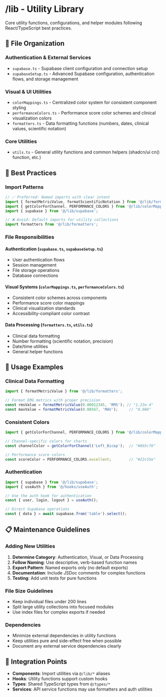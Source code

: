 # /lib - Utility Library

Core utility functions, configurations, and helper modules following React/TypeScript best practices.

## 📁 File Organization

### **Authentication & External Services**
- `supabase.ts` - Supabase client configuration and connection setup
- `supabaseSetup.ts` - Advanced Supabase configuration, authentication flows, and storage management

### **Visual & UI Utilities**  
- `colorMappings.ts` - Centralized color system for consistent component styling
- `performanceColors.ts` - Performance score color schemes and clinical visualization colors
- `formatters.ts` - Data formatting functions (numbers, dates, clinical values, scientific notation)

### **Core Utilities**
- `utils.ts` - General utility functions and common helpers (shadcn/ui cn() function, etc.)

## 🎯 Best Practices

### **Import Patterns**
```typescript
// ✅ Preferred: Named imports with clear intent
import { formatMetricValue, formatScientificNotation } from '@/lib/formatters';
import { getColorForChannel, PERFORMANCE_COLORS } from '@/lib/colorMappings';
import { supabase } from '@/lib/supabase';

// ❌ Avoid: Default imports for utility collections
import formatters from '@/lib/formatters';
```

### **File Responsibilities**

#### **Authentication (`supabase.ts`, `supabaseSetup.ts`)**
- User authentication flows
- Session management
- File storage operations
- Database connections

#### **Visual Systems (`colorMappings.ts`, `performanceColors.ts`)**  
- Consistent color schemes across components
- Performance score color mappings
- Clinical visualization standards
- Accessibility-compliant color contrast

#### **Data Processing (`formatters.ts`, `utils.ts`)**
- Clinical data formatting
- Number formatting (scientific notation, precision)
- Date/time utilities
- General helper functions

## 🔧 Usage Examples

### **Clinical Data Formatting**
```typescript
import { formatMetricValue } from '@/lib/formatters';

// Format EMG metrics with proper precision
const rmsValue = formatMetricValue(0.00012345, 'RMS'); // "1.23e-4"
const mavValue = formatMetricValue(0.08567, 'MAV');     // "0.086"
```

### **Consistent Colors**
```typescript
import { getColorForChannel, PERFORMANCE_COLORS } from '@/lib/colorMappings';

// Channel-specific colors for charts
const channelColor = getColorForChannel('Left_Bicep');  // "#8b5cf6"

// Performance score colors
const scoreColor = PERFORMANCE_COLORS.excellent;        // "#22c55e"
```

### **Authentication**
```typescript
import { supabase } from '@/lib/supabase';
import { useAuth } from '@/hooks/useAuth';

// Use the auth hook for authentication
const { user, login, logout } = useAuth();

// Direct Supabase operations
const { data } = await supabase.from('table').select();
```

## 📋 Maintenance Guidelines

### **Adding New Utilities**
1. **Determine Category**: Authentication, Visual, or Data Processing
2. **Follow Naming**: Use descriptive, verb-based function names
3. **Export Pattern**: Named exports only (no default exports)
4. **Documentation**: Include JSDoc comments for complex functions
5. **Testing**: Add unit tests for pure functions

### **File Size Guidelines**
- Keep individual files under 200 lines
- Split large utility collections into focused modules
- Use index files for complex exports if needed

### **Dependencies**
- Minimize external dependencies in utility functions
- Keep utilities pure and side-effect free when possible
- Document any external service dependencies clearly

## 🚀 Integration Points

- **Components**: Import utilities via `@/lib/*` aliases
- **Hooks**: Utility functions support custom hooks
- **Types**: Shared TypeScript types from `@/types/*`
- **Services**: API service functions may use formatters and auth utilities